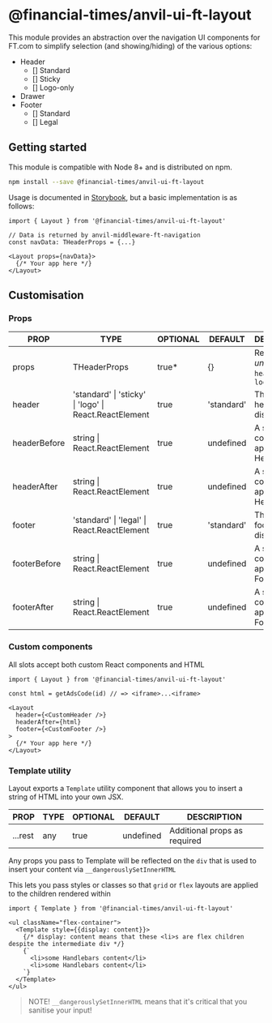 # @financial-times/anvil-ui-ft-layout

This module provides an abstraction over the navigation UI components for FT.com to simplify selection (and showing/hiding) of the various options:

- Header
  - [] Standard
  - [] Sticky
  - [] Logo-only
- Drawer
- Footer
  - [] Standard
  - [] Legal

## Getting started

This module is compatible with Node 8+ and is distributed on npm.

```sh
npm install --save @financial-times/anvil-ui-ft-layout
```

Usage is documented in [Storybook](http://localhost:9001/?path=/story/ft-layout--default-components), but a basic implementation is as follows:

```tsx
import { Layout } from '@financial-times/anvil-ui-ft-layout'

// Data is returned by anvil-middleware-ft-navigation
const navData: THeaderProps = {...}

<Layout props={navData}>
  {/* Your app here */}
</Layout>
```

## Customisation

### Props

| PROP         |  TYPE                                                  | OPTIONAL | DEFAULT    | DESCRIPTION                                   |
| ------------ | -------------------------------------------------------| -------- | ---------- | ----------------------------------------------|
| props        | THeaderProps                                           | true*    | {}         | Required _unless_ the `header` prop is `logo` |
| header       | 'standard' \| 'sticky' \| 'logo' \| React.ReactElement | true     | 'standard' | The type of header to display                 |
| headerBefore | string \| React.ReactElement                           | true     | undefined   | A slot for content to appear before Header    |
| headerAfter  | string \| React.ReactElement                           | true     | undefined   | A slot for content to appear after Header     |
| footer       | 'standard' \| 'legal' \| React.ReactElement            | true     | 'standard' | The type of footer to display                 |
| footerBefore | string \| React.ReactElement                           | true     | undefined   | A slot for content to appear before Footer    |
| footerAfter  | string \| React.ReactElement                           | true     | undefined   | A slot for content to appear after Footer     |

### Custom components

All slots accept both custom React components and HTML

```tsx
import { Layout } from '@financial-times/anvil-ui-ft-layout'

const html = getAdsCode(id) // => <iframe>...<iframe>

<Layout
  header={<CustomHeader />}
  headerAfter={html}
  footer={<CustomFooter />}
>
  {/* Your app here */}
</Layout>
```

### Template utility

Layout exports a `Template` utility component that allows you to insert a string of HTML into your own JSX. 

| PROP         |  TYPE                         | OPTIONAL | DEFAULT  | DESCRIPTION                  |
| ------------ | ------------------------------| -------- | -------- | ---------------------------- |
| ...rest      | any                           | true     | undefined | Additional props as required |

Any props you pass to Template will be reflected on the `div` that is used to insert your content via `__dangerouslySetInnerHTML`

This lets you pass styles or classes so that `grid` or `flex` layouts are applied to the children rendered within

```tsx
import { Template } from '@financial-times/anvil-ui-ft-layout'

<ul className="flex-container">
  <Template style={{display: content}}>
    {/* display: content means that these <li>s are flex children despite the intermediate div */}
    {`
      <li>some Handlebars content</li>
      <li>some Handlebars content</li>
    `} 
  </Template>
</ul>
```

> NOTE! `__dangerouslySetInnerHTML` means that it's critical that you sanitise your input!
